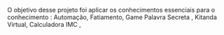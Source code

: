 O objetivo desse projeto foi aplicar os conhecimentos essenciais para o conhecimento : Automação, Fatiamento, Game Palavra Secreta , Kitanda Virtual, Calculadora IMC , 
